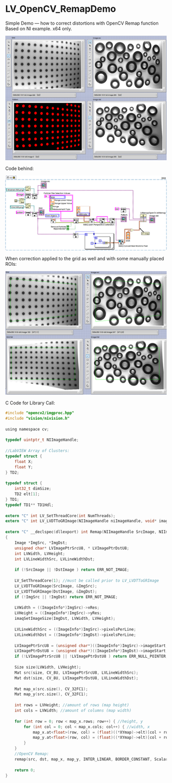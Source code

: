 # LV_OpenCV_RemapDemo
Simple Demo — how to correct distortions with OpenCV Remap function
Based on NI example. x64 only.

![image-20240429130716664](assets/image-20240429130716664.png)

Code behind:

![](assets/snippet.png)

When correction applied to the grid as well and with some manually placed ROIs:

![](assets/screenshotROI.png)

C Code for Library Call:

```c
#include "opencv2/imgproc.hpp"
#include "vision/nivision.h"

using namespace cv;

typedef uintptr_t NIImageHandle;

//LabVIEW Array of Clusters:
typedef struct {
	float X;
	float Y;
} TD2;

typedef struct {
	int32_t dimSize;
	TD2 elt[1];
} TD1;
typedef TD1** TD1Hdl;

extern "C" int LV_SetThreadCore(int NumThreads);
extern "C" int LV_LVDTToGRImage(NIImageHandle niImageHandle, void* image);

extern "C" __declspec(dllexport) int Remap(NIImageHandle SrcImage, NIImageHandle DstImage, TD1Hdl XYmap)
{
	Image *ImgSrc, *ImgDst;
	unsigned char* LVImagePtrSrcU8, * LVImagePtrDstU8;
	int LVWidth, LVHeight;
	int LVLineWidthSrc, LVLineWidthDst;

	if (!SrcImage || !DstImage ) return ERR_NOT_IMAGE;

	LV_SetThreadCore(1); //must be called prior to LV_LVDTToGRImage
	LV_LVDTToGRImage(SrcImage, &ImgSrc);
	LV_LVDTToGRImage(DstImage, &ImgDst);
	if (!ImgSrc || !ImgDst) return ERR_NOT_IMAGE;

	LVWidth = ((ImageInfo*)ImgSrc)->xRes;
	LVHeight = ((ImageInfo*)ImgSrc)->yRes;
	imaqSetImageSize(ImgDst, LVWidth, LVHeight);

	LVLineWidthSrc = ((ImageInfo*)ImgSrc)->pixelsPerLine;
	LVLineWidthDst = ((ImageInfo*)ImgDst)->pixelsPerLine;

	LVImagePtrSrcU8 = (unsigned char*)((ImageInfo*)ImgSrc)->imageStart;
	LVImagePtrDstU8 = (unsigned char*)((ImageInfo*)ImgDst)->imageStart;
	if (!LVImagePtrSrcU8 || !LVImagePtrDstU8 ) return ERR_NULL_POINTER;

	Size size(LVWidth, LVHeight);
	Mat src(size, CV_8U, LVImagePtrSrcU8, LVLineWidthSrc);
	Mat dst(size, CV_8U, LVImagePtrDstU8, LVLineWidthDst);
	
	Mat map_x(src.size(), CV_32FC1);
	Mat map_y(src.size(), CV_32FC1);

	int rows = LVHeight; //amount of rows (map height)
	int cols = LVWidth; //amount of columns (map width)

	for (int row = 0; row < map_x.rows; row++) { //height, y
		for (int col = 0; col < map_x.cols; col++) { //width, x
			map_x.at<float>(row, col) = (float)((*XYmap)->elt)[col + row * map_x.cols].X;
			map_y.at<float>(row, col) = (float)((*XYmap)->elt)[col + row * map_x.cols].Y;
		}
	}
	//OpenCV Remap:
	remap(src, dst, map_x, map_y, INTER_LINEAR, BORDER_CONSTANT, Scalar(255));

    return 0;
}
```

